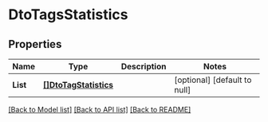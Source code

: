 # DtoTagsStatistics

## Properties
Name | Type | Description | Notes
------------ | ------------- | ------------- | -------------
**List** | [**[]DtoTagStatistics**](dto.TagStatistics.md) |  | [optional] [default to null]

[[Back to Model list]](../README.md#documentation-for-models) [[Back to API list]](../README.md#documentation-for-api-endpoints) [[Back to README]](../README.md)

